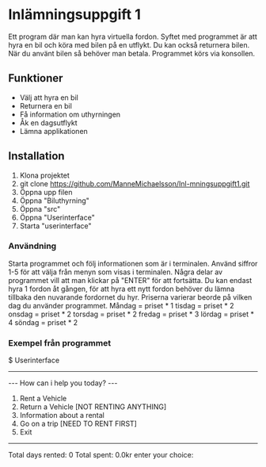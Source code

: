 # Inlämningsuppgift 1 
Ett program där man kan hyra virtuella fordon. Syftet med programmet är att hyra en bil och köra med bilen på en utflykt. Du kan också returnera bilen. När du använt bilen så behöver man betala. Programmet körs via konsollen. 

## Funktioner
- Välj att hyra en bil
- Returnera en bil
- Få information om uthyrningen
- Åk en dagsutflykt
- Lämna applikationen

## Installation
1. Klona projektet
2. git clone https://github.com/ManneMichaelsson/Inl-mningsuppgift1.git
3. Öppna upp filen
4. Öppna "Biluthyrning"
5. Öppna "src"
6. Öppna "Userinterface"
7. Starta "userinterface"

### Användning
Starta programmet och följ informationen som är i terminalen. Använd siffror 1-5 för att välja från menyn som visas i terminalen. Några delar av programmet vill att man klickar på "ENTER" för att fortsätta. Du kan endast hyra 1 fordon åt gången, för att hyra ett nytt fordon behöver du lämna tillbaka den nuvarande fordornet du hyr. Priserna varierar beorde på vilken dag du använder programmet.
        Måndag = priset * 1
        tisdag = priset * 2
        onsdag = priset * 2
        torsdag = priset * 2
        fredag = priset * 3
        lördag = priset * 4
        söndag = priset * 2

### Exempel från programmet
$ Userinterface
__________________________________
--- How can i help you today? ---
1. Rent a Vehicle
2. Return a Vehicle [NOT RENTING ANYTHING]
3. Information about a rental
4. Go on a trip [NEED TO RENT FIRST]
5. Exit
__________________________________
Total days rented: 0
Total spent: 0.0kr
enter your choice: 
